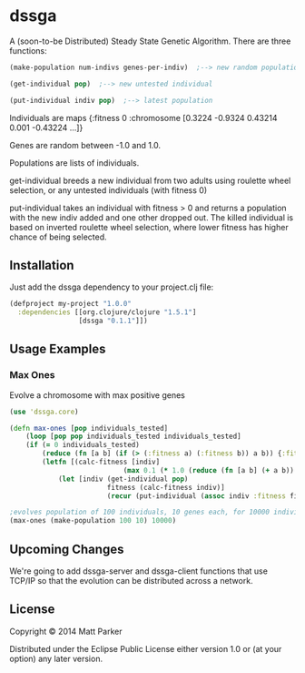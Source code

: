 # dssga

A (soon-to-be Distributed) Steady State Genetic Algorithm.  There are three functions:

```clj
(make-population num-indivs genes-per-indiv)  ;--> new random population

(get-individual pop)  ;--> new untested individual

(put-individual indiv pop)  ;--> latest population
```

Individuals are maps {:fitness 0 :chromosome [0.3224 -0.9324 0.43214 0.001 -0.43224 ...]}

Genes are random between -1.0 and 1.0.

Populations are lists of individuals.

get-individual breeds a new individual from two adults using roulette wheel selection, or any untested individuals (with fitness 0)

put-individual takes an individual with fitness > 0 and returns a population with the new indiv added and one other dropped out.  The killed individual is based on inverted roulette wheel selection, where lower fitness has higher chance of being selected.

## Installation ##

Just add the dssga dependency to your project.clj file:
```clj
(defproject my-project "1.0.0"
  :dependencies [[org.clojure/clojure "1.5.1"]
                 [dssga "0.1.1"]])
```

## Usage Examples ##

### Max Ones ###

Evolve a chromosome with max positive genes

```clj
(use 'dssga.core)

(defn max-ones [pop individuals_tested]
	(loop [pop pop individuals_tested individuals_tested]
	(if (= 0 individuals_tested)
		(reduce (fn [a b] (if (> (:fitness a) (:fitness b)) a b)) {:fitness 0} pop)
		(letfn [(calc-fitness [indiv]
							(max 0.1 (* 1.0 (reduce (fn [a b] (+ a b)) 0 (:chromosome indiv)))))]
			(let [indiv (get-individual pop)
						fitness (calc-fitness indiv)]
						(recur (put-individual (assoc indiv :fitness fitness) pop) (dec individuals_tested)))))))

;evolves population of 100 individuals, 10 genes each, for 10000 individuals (100 generations)
(max-ones (make-population 100 10) 10000)
```

## Upcoming Changes ##

We're going to add dssga-server and dssga-client functions that use TCP/IP so that the evolution can be distributed across a network.

## License

Copyright © 2014 Matt Parker

Distributed under the Eclipse Public License either version 1.0 or (at
your option) any later version.
